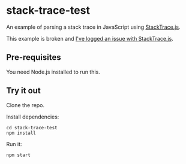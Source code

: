 # stack-trace-test

An example of parsing a stack trace in JavaScript using [StackTrace.js](https://www.stacktracejs.com/#!/docs/error-stack-parser).

This example is broken and [I've logged an issue with StackTrace.js](https://github.com/stacktracejs/error-stack-parser/issues/45).

## Pre-requisites

You need Node.js installed to run this.

## Try it out

Clone the repo.

Install dependencies:

    cd stack-trace-test
    npm install

Run it:

    npm start
